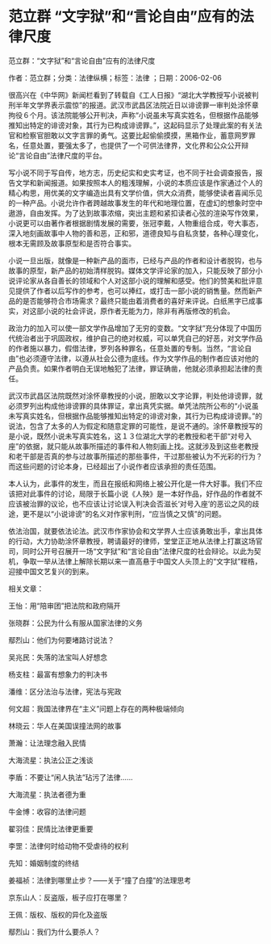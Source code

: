 # 范立群  “文字狱”和“言论自由”应有的法律尺度  
  
范立群：“文字狱”和“言论自由”应有的法律尺度  
作者：范立群；分类：法律纵横；标签：法律 ；日期：2006-02-06  
很高兴在《中华网》新闻栏看到了转载自《工人日报》“湖北大学教授写小说被判刑半年文学界表示震惊”的报道。武汉市武昌区法院近日以诽谤罪一审判处涂怀章拘役６个月。该法院能够公开判决，声称“小说虽未写真实姓名，但根据作品能够推知出特定的诽谤对象，其行为已构成诽谤罪。”，这起码显示了处理此案的有关法官和检察官胆敢以文字言罪的勇气。这要比起偷偷摸摸，黑箱作业，蓄意网罗罪名，任意处置，要强太多了，也提供了一个可供法律界，文化界和公众公开辩论“言论自由”法律尺度的平台。  
写小说不同于写自传，地方志，历史纪实和史实考证，也不同于社会调查报告，报告文学和新闻报道。如果按照本人的粗浅理解，小说的本质应该是作家通过个人的精心构思，用优美的文字编造出具有文学价值，供大众消费，能够使读者喜闻乐见的一种产品。小说允许作者跨越故事发生的年代和地理位置，在虚幻的想象时空中遨游，自由发挥。为了达到故事浓缩，突出主题和紧扣读者心弦的渲染写作效果，小说更可以由著作者根据剧情发展的需要，张冠李戴，人物重组合成，夸大事态，深入地刻画故事中人物的善和恶，正和邪，道德良知与自私贪婪，各种心理变化，根本无需顾及故事原型和是否符合事实。  
小说一旦出版，就像是一种新产品的面市，已经与产品的作者和设计者脱钩，也与故事的原型，新产品的初始清样脱钩。媒体文学评论家的加入，只能反映了部分小说评论家从各自善长的领域和个人对这部小说的理解和感受。他们的赞美和批评意见提供了作者以后写作的参考，也可以捧红，或打击一部小说的销售量。然而新产品的是否能够符合市场需求？最终只能由着消费者的喜好来评说。白纸黑字已成事实，对这部小说的社会评说，原作者无能为力，除非有再版修改的机会。  
政治力的加入可以使一部文学作品增加了无穷的变数。“文字狱”充分体现了中国历代统治者出于巩固政权，维护自己的绝对权威，可以单凭自己的好恶，对文学作品的作者施以暴力，假借法律，罗列各种罪名，任意处置的专制。当然，“言论自由”也必须遵守法律，以遵从社会公德为底线。作为文学作品的制作者应该对他的产品负责。如果作者明白无误地触犯了法律，罪证确凿，他就必须承担起法律的责任。  
武汉市武昌区法院既然对涂怀章教授的小说，胆敢以文字论罪，判处他诽谤罪，就必须罗列出构成他诽谤罪的具体罪证，拿出真凭实据。单凭法院所公布的“小说虽未写真实姓名，但根据作品能够推知出特定的诽谤对象，其行为已构成诽谤罪。”的说法，包含了太多的人为假定和随意定罪的可能性，是说不通的。涂怀章教授写的是小说，既然小说未写真实姓名，这１３位湖北大学的老教授和老干部“对号入座”的依据，就只能从故事所描述的事件和人物刻画上找。这就涉及到这些老教授和老干部是否真的参与过故事所描述的那些事件，干过那些被认为不光彩的行为？而这些问题的讨论本身，已经超出了小说作者应该承担的责任范围。  
本人认为，此事件的发生，而且在报纸和网络上被公开化是一件大好事。我们不应该把对此事件的讨论，局限于长篇小说《人殃》是一本好作品，好作品的作者就不应该被治罪的议论，也不应该让讨论误入判决会否滋长‘对号入座’的恶讼之风的歧途，更不是以“小说诽谤”的名义对作家判刑，“应当慎之又慎”的问题。  
依法治国，就要依法论法。武汉市作家协会和文学界人士应该勇敢出手，拿出具体的行动，大力协助涂怀章教授，聘请最好的律师，堂堂正正地从法律上打赢这场官司，同时公开号召展开一场“文字狱”和“言论自由”法律尺度的社会辩论。以此为契机，争取一举从法律上解除长期以来一直高悬于中国文人头顶上的“文字狱”桎梏，迎接中国文艺复兴的到来。  
  
相关文章：  
王怡：用“陪审团”把法院和政府隔开  
张晓群：公民为什么有服从国家法律的义务  
鄢烈山：他们为何要堵路讨说法？  
吴兆民：失落的法宝叫人好想念  
杨支柱：最富有想象力的判决书  
潘维：区分法治与法律，宪法与宪政  
何文超：我国法律界在“主义”问题上存在的两种极端倾向  
林晓云：华人在美国误撞法网的故事  
萧瀚：让法理念融入民情  
大海流星：执法公正之浅谈  
李盾：不要让“闲人执法”玷污了法律……  
大海流星：执法者德为重  
牛金博：收容的法律问题  
翟羽佳：民情比法律更重要  
李罡：法律何时给动物不受虐待的权利  
先知：婚姻制度的终结  
姜福祯：法律到哪里止步？——关于“撞了白撞”的法理思考  
京东山人：反盗版，板子应打在哪里？  
王佩：版权、版权的异化及盗版  
鄢烈山：我们为什么要杀人？